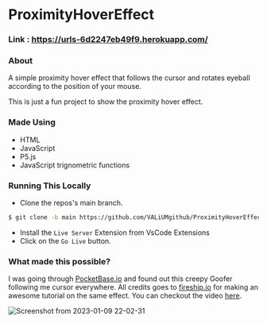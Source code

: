 # ProximityHoverEffect

### Link : https://urls-6d2247eb49f9.herokuapp.com/

### About
A simple proximity hover effect that follows the cursor and rotates eyeball according to the position of your mouse.

This is just a fun project to show the proximity hover effect.

### Made Using
- HTML
- JavaScript
- P5.js
- JavaScript trignometric functions

### Running This Locally
- Clone the repos's main branch.
```sh
$ git clone -b main https://github.com/VALiUMgithub/ProximityHoverEffect
```
- Install the `Live Server` Extension from VsCode Extensions
- Click on the `Go Live` button.

### What made this possible?
I was going through [PocketBase.io](https://pocketbase.io/) and found out this creepy Goofer following me cursor everywhere. All credits goes to [fireship.io](https://fireship.io/) for making an awesome tutorial on the same effect. You can checkout the video [here](https://youtu.be/TGe3pS5LqEw?si=IkD89xy5jbQSW3NH).


![Screenshot from 2023-01-09 22-02-31](https://user-images.githubusercontent.com/93570937/211359308-916592ba-24a5-4882-8132-031f03942281.png)
